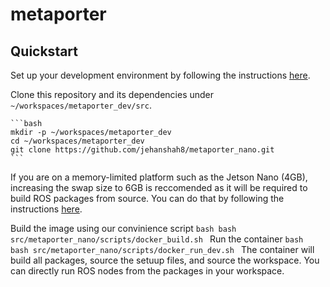# metaporter

## Quickstart

Set up your development environment by following the instructions [here](https://github.com/NVIDIA-ISAAC-ROS/isaac_ros_common/blob/main/docs/dev-env-setup.md).  

Clone this repository and its dependencies under `~/workspaces/metaporter_dev/src`.

    ```bash
    mkdir -p ~/workspaces/metaporter_dev
    cd ~/workspaces/metaporter_dev
    git clone https://github.com/jehanshah8/metaporter_nano.git
    ```
If you are on a memory-limited platform such as the Jetson Nano (4GB), increasing the swap size to 6GB is reccomended as it will be required to build ROS packages from source. You can do that by following the instructions [here](https://jetsonhacks.com/2019/04/14/jetson-nano-use-more-memory/).

Build the image using our convinience script
    ```bash
    bash src/metaporter_nano/scripts/docker_build.sh
    ```
Run the container 
    ```bash
    bash src/metaporter_nano/scripts/docker_run_dev.sh
    ```
The container will build all packages, source the setuup files, and source the workspace. You can directly run ROS nodes from the packages in your workspace. 
